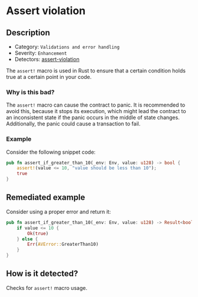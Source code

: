 # Assert violation

## Description

- Category: `Validations and error handling`
- Severity: `Enhancement`
- Detectors: [assert-violation](https://github.com/CoinFabrik/scout-audit/blob/main/detectors/rust/assert-violation/src/lib.rs)

The `assert!` macro is used in Rust to ensure that a certain condition holds true at a certain point in your code.

### Why is this bad?

The `assert!` macro can cause the contract to panic. It is recommended to avoid this, because it stops its execution, which might lead the contract to an inconsistent state if the panic occurs in the middle of state changes. Additionally, the panic could cause a transaction to fail.

### Example

Consider the following snippet code:

```rust
pub fn assert_if_greater_than_10(_env: Env, value: u128) -> bool {
    assert!(value <= 10, "value should be less than 10");
    true
}
```

## Remediated example

Consider using a proper error and return it:

```rust
pub fn assert_if_greater_than_10(_env: Env, value: u128) -> Result<bool, AVError> {
    if value <= 10 {
        Ok(true)
    } else {
        Err(AVError::GreaterThan10)
    }
}
```

## How is it detected?

Checks for `assert!` macro usage.
